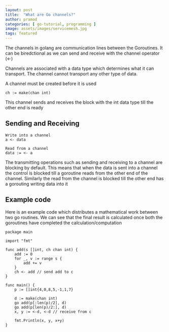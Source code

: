 ```yaml
---
layout: post
title:  "What are Go channels?"
author: pramod
categories: [ go-tutorial, programming ]
image: assets/images/servicemesh.jpg
tags: featured
---
```


The channels in golang are communication lines between the Goroutines. It can be biredctional as we can send and receive with the channel operator (<-)

Channels are associated with a data type which determines what it can transport. The channel cannot transport any other type of data. 

A channel must be created before it is used

```
ch := make(chan int)
```

This channel sends and receives the block with the int data type till the other end is ready

## Sending and Receiving 

```
Write into a channel
a <- data

Read from a channel
data := <- a
```

The transmitting operations such as sending and receiving to a channel are blocking by default. This means that when the data is sent into a channel the control is blocked till a goroutine reads from the other end of the channel.
Similarly the read from the channel is blocked till the other end has a gorouting writing data into it


## Example code
Here is an example code which distributes a mathematical work between two go routines. We can see that the final result is calculated once both the goroutines have completed the calculation/computation
```
package main

import "fmt"

func add(s []int, ch chan int) {
	add := 0
	for _, v := range s {
		add += v
	}
	ch <- add // send add to c
}

func main() {
	p := []int{4,0,8,5,-1,1,7}

	d := make(chan int)
	go add(p[:len(p)/2], d)
	go add(p[len(p)/2:], d)
	x, y := <-d, <-d // receive from c

	fmt.Println(x, y, x+y)
}
```
